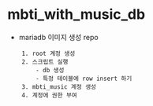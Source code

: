 # mbti_with_music_db

- mariadb 이미지 생성 repo

```
    1. root 계정 생성
    2. 스크립트 실행
        - db 생성
        - 특정 테이블에 row insert 하기
    3. mbti_music 계정 생성
    4. 계정에 권한 부여
```
